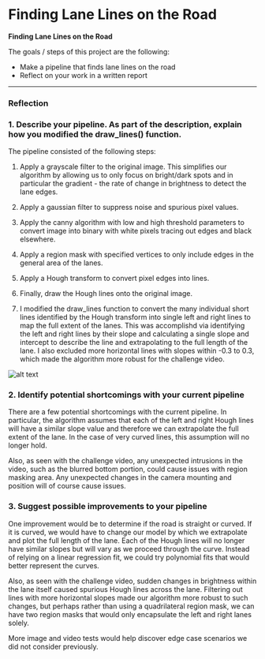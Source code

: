 # **Finding Lane Lines on the Road** 

**Finding Lane Lines on the Road**

The goals / steps of this project are the following:
* Make a pipeline that finds lane lines on the road
* Reflect on your work in a written report


[//]: # (Image References)

[image1]: ./examples/grayscale.jpg "Grayscale"

---

### Reflection

### 1. Describe your pipeline. As part of the description, explain how you modified the draw_lines() function.

The pipeline consisted of the following steps:

1. Apply a grayscale filter to the original image. This simplifies our algorithm by allowing us to only focus 
on bright/dark spots and in particular the gradient - the rate of change in brightness to detect the lane edges.

2. Apply a gaussian filter to suppress noise and spurious pixel values. 

3. Apply the canny algorithm with low and high threshold parameters to convert image into binary with 
white pixels tracing out edges and black elsewhere.

4. Apply a region mask with specified vertices to only include edges in the general area of the lanes.

5. Apply a Hough transform to convert pixel edges into lines.

6. Finally, draw the Hough lines onto the original image. 

7. I modified the draw_lines function to convert the many individual short lines identified by the Hough transform into
single left and right lines to map the full extent of the lanes. This was accomplishd via identifying the left and right lines by their slope and calculating a single slope and intercept to describe the line and extrapolating to the full length of the lane. I also excluded more horizontal lines with slopes within -0.3 to 0.3, which made the algorithm more robust for the challenge video.  

![alt text][image1]


### 2. Identify potential shortcomings with your current pipeline

There are a few potential shortcomings with the current pipeline. In particular, the algorithm assumes that each of the left and right Hough lines will have a similar slope value and therefore we can extrapolate the full extent of the lane. In the case of very curved lines, this assumption will no longer hold. 

Also, as seen with the challenge video, any unexpected intrusions in the video, such as the blurred bottom portion, could cause issues with region masking area. Any unexpected changes in the camera mounting and position will of course cause issues.


### 3. Suggest possible improvements to your pipeline

One improvement would be to determine if the road is straight or curved. If it is curved, we would have to change our model by which we extrapolate and plot the full length of the lane. Each of the Hough lines will no longer have similar slopes but will vary as we proceed through the curve. Instead of relying on a linear regression fit, we could try polynomial fits that would better represent the curves. 

Also, as seen with the challenge video, sudden changes in brightness within the lane itself caused spurious Hough lines across the lane. Filtering out lines with more horizontal slopes made our algorithm more robust to such changes, but perhaps rather than using a quadrilateral region mask, we can have two region masks that would only encapsulate the left and right lanes solely. 

More image and video tests would help discover edge case scenarios we did not consider previously. 
